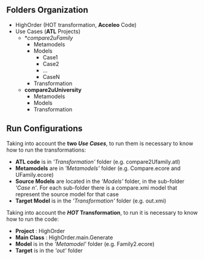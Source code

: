 ## Folders Organization
 
- HighOrder (HOT transformation, **Acceleo** Code)
- Use Cases (**ATL** Projects)
  - **compare2uFamily*
    - Metamodels
    - Models 
      - Case1
      - Case2
      - ...
      - CaseN
    - Transformation
  - **compare2uUniversity**
    - Metamodels
    - Models 
    - Transformation
   
## Run Configurations

Taking into account the **two _Use Cases_**, to run them is necessary to know how to run the transformations:
- **ATL code** is in *'Transformation'* folder (e.g. compare2Ufamily.atl)
- **Metamodels** are in *'Metamodels'* folder (e.g. Compare.ecore and UFamily.ecore)
- **Source Models** are located in the *'Models'* folder, in the sub-folder *'Case n'*. For each sub-folder there is a compare.xmi model that represent the source model for that case
- **Target Model** is in the *'Transformation'* folder (e.g. out.xmi)


Taking into account the **_HOT_ Transformation**, to run it is necessary to know how to run the code:

- **Project** : HighOrder
- **Main Class** : HighOrder.main.Generate
- **Model** is in the *'Metamodel'* folder (e.g. Family2.ecore)
- **Target** is in the *'out'* folder
